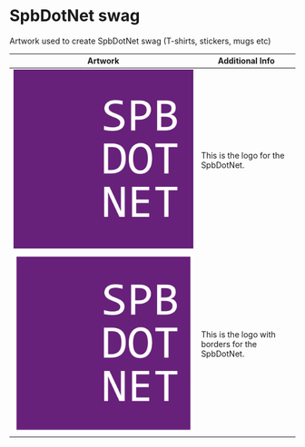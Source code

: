 # SpbDotNet swag

Artwork used to create SpbDotNet swag (T-shirts, stickers, mugs etc)

| Artwork | Additional Info |
| ------------------- |--------------------|
| [![SpbDotNet squared logo](./spbdotnet-squared-logo/spbdotnet-squared-logo-800.png)](./spbdotnet-squared-logo/spbdotnet-squared-logo-800.png) | This is the logo for the SpbDotNet. |
| [![SpbDotNet bordered squared logo](./spbdotnet-squared-logo-bordered/spbdotnet-squared-logo-br-800.png)](./spbdotnet-squared-logo-bordered/spbdotnet-squared-logo-br-800.png) | This is the logo with borders for the SpbDotNet. |
